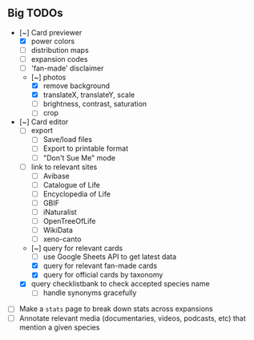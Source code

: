 
## Big TODOs
- [~] Card previewer
  - [x] power colors
  - [ ] distribution maps
  - [ ] expansion codes
  - [ ] 'fan-made' disclaimer
  - [~] photos
    - [x] remove background
    - [x] translateX, translateY, scale
    - [ ] brightness, contrast, saturation
    - [ ] crop
- [~] Card editor
  - [ ] export
    - [ ] Save/load files
    - [ ] Export to printable format
    - [ ] "Don't Sue Me" mode
  - [ ] link to relevant sites
    - [ ] Avibase
    - [ ] Catalogue of Life
    - [ ] Encyclopedia of Life
    - [ ] GBIF
    - [ ] iNaturalist
    - [ ] OpenTreeOfLife
    - [ ] WikiData
    - [ ] xeno-canto
  - [~] query for relevant cards
    - [ ] use Google Sheets API to get latest data
    - [x] query for relevant fan-made cards
    - [x] query for official cards by taxonomy
  - [x] query checklistbank to check accepted species name
    - [ ] handle synonyms gracefully
- [ ] Make a `stats` page to break down stats across expansions
- [ ] Annotate relevant media (documentaries, videos, podcasts, etc) that mention a given species
